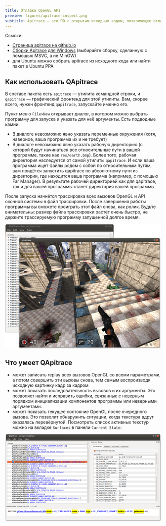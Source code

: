 ```yaml
---
title: Отладка OpenGL API
preview: figures/apitrace-inspect.png
subtitle: Apitrace — это ПО с открытым исходным кодом, позволяющее отладить программу, использующую OpenGL или DirectX. Утилита незаменима в поиске причин багов с текстурами и шейдерами.
---
```


Ссылки:

- [Страница apitrace на github.io](http://apitrace.github.io/#about)
- [Сборки Apitrace для Windows](https://people.freedesktop.org/~jrfonseca/apitrace/) (выбирайте сборку, сделанную с помощью MSVC, а не MinGW)
- для Ubuntu можно собрать apitrace из исходного кода или найти пакет в Ubuntu PPA

## Как использовать QApitrace

В составе пакета есть `apitrace` — утилита командной строки, и `qapitrace` — графический фронтенд для этой утилиты. Вам, скорее всего, нужен фронтенд `qapitrace`, запускайте именно его.

Пункт меню `File>New` открывает диалог, в котором можно выбрать программу для запуска и указать для неё аргументы. Есть подводные камни:

- В диалоге невозможно явно указать переменные окружения (хотя, наверное, ваша программа их и не требует)
- В диалоге невозможно явно указать рабочую директорию (с которой будут начинаться все относительные пути в вашей программе, такие как `res/earth.bmp`). Более того, рабочая директория наследуется от самой утилиты `qapitrace`. И если ваша программа ищет файлы рядом с собой по относительным путям, вам придётся запустить qapitrace по абсолютному пути из директории, где находится ваша программа (например, с помощью Far Manager). В результате рабочей директорией как для qapitrace, так и для вашей программы станет директория вашей программы.

После запуска начнётся трассировка всех вызовов OpenGL и API оконной системы в файл трассировки. После завершения работы программы вы сможете проиграть этот файл снова, как ролик. Будьте внимательны: размер файла трассировки растёт очень быстро, не держите трассируемую программу запущенной долгое время.

![Скриншот](img/ui/apitrace-replay.png)

## Что умеет QApitrace

- может записать replay всех вызовов OpenGL со всеми параметрами, а потом совершить эти вызовы снова, тем самым воспроизводя исходную картинку кадр за кадром
- может показать последовательность вызовов и их аргументы. Это позволяет найти и исправить ошибки, связанные с неверным порядком инициализации компонентов программы или неверными аргументами.
- может показать текущее состояние OpenGL после очередного вызова. Это позволит обнаружить ситуации, когда текстура вдруг оказалась перевёрнутой. Посмотреть список активных текстур можно на вкладке `Surfaces` в панели `Current State`:

![Скриншот](img/ui/apitrace-inspect.png)
